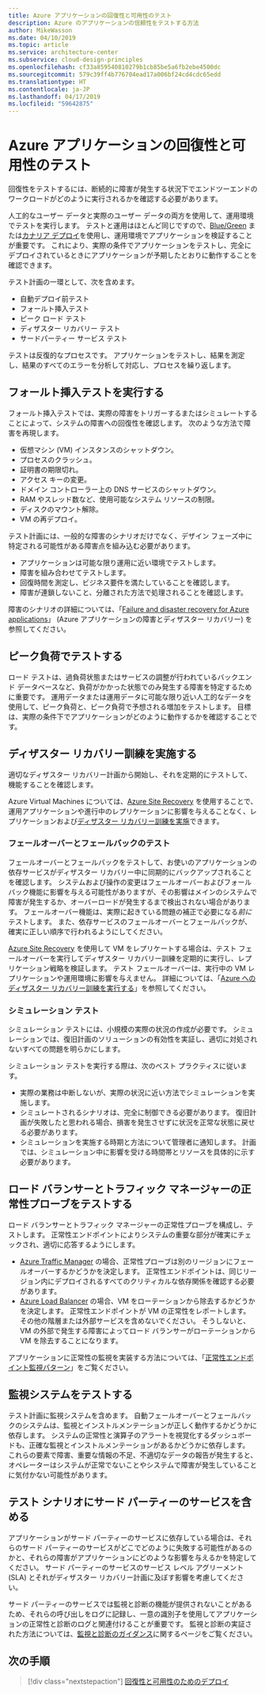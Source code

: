 ```yaml
---
title: Azure アプリケーションの回復性と可用性のテスト
description: Azure のアプリケーションの信頼性をテストする方法
author: MikeWasson
ms.date: 04/10/2019
ms.topic: article
ms.service: architecture-center
ms.subservice: cloud-design-principles
ms.openlocfilehash: cf33a859540810279b1cb85be5a6fb2ebe4500dc
ms.sourcegitcommit: 579c39ff4b776704ead17a006bf24cd4cdc65edd
ms.translationtype: HT
ms.contentlocale: ja-JP
ms.lasthandoff: 04/17/2019
ms.locfileid: "59642875"
---
```

# <a name="testing-azure-applications-for-resiliency-and-availability"></a>Azure アプリケーションの回復性と可用性のテスト

回復性をテストするには、断続的に障害が発生する状況下でエンドツーエンドのワークロードがどのように実行されるかを確認する必要があります。

人工的なユーザー データと実際のユーザー データの両方を使用して、運用環境でテストを実行します。 テストと運用はほとんど同じですので、[Blue/Green](https://martinfowler.com/bliki/BlueGreenDeployment.html) または[カナリア デプロイ](https://martinfowler.com/bliki/CanaryRelease.html)を使用し、運用環境でアプリケーションを検証することが重要です。 これにより、実際の条件でアプリケーションをテストし、完全にデプロイされているときにアプリケーションが予期したとおりに動作することを確認できます。

テスト計画の一環として、次を含めます。

- 自動デプロイ前テスト
- フォールト挿入テスト
- ピーク ロード テスト
- ディザスター リカバリー テスト
- サードパーティー サービス テスト

テストは反復的なプロセスです。 アプリケーションをテストし、結果を測定し、結果のすべてのエラーを分析して対応し、プロセスを繰り返します。

## <a name="perform-fault-injection-testing"></a>フォールト挿入テストを実行する

フォールト挿入テストでは、実際の障害をトリガーするまたはシミュレートすることによって、システムの障害への回復性を確認します。 次のような方法で障害を再現します。

- 仮想マシン (VM) インスタンスのシャットダウン。
- プロセスのクラッシュ。
- 証明書の期限切れ。
- アクセス キーの変更。
- ドメイン コントローラー上の DNS サービスのシャットダウン。
- RAM やスレッド数など、使用可能なシステム リソースの制限。
- ディスクのマウント解除。
- VM の再デプロイ。

テスト計画には、一般的な障害のシナリオだけでなく、デザイン フェーズ中に特定される可能性がある障害点を組み込む必要があります。

- アプリケーションは可能な限り運用に近い環境でテストします。
- 障害を組み合わせてテストします。
- 回復時間を測定し、ビジネス要件を満たしていることを確認します。
- 障害が連鎖しないこと、分離された方法で処理されることを確認します。

障害のシナリオの詳細については、「[Failure and disaster recovery for Azure applications](./disaster-recovery.md)」 (Azure アプリケーションの障害とディザスター リカバリー) を参照してください。

## <a name="test-under-peak-loads"></a>ピーク負荷でテストする

ロード テストは、過負荷状態またはサービスの調整が行われているバックエンド データベースなど、負荷がかかった状態でのみ発生する障害を特定するために重要です。 運用データまたは運用データに可能な限り近い人工的なデータを使用して、ピーク負荷と、ピーク負荷で予想される増加をテストします。 目標は、実際の条件下でアプリケーションがどのように動作するかを確認することです。

## <a name="conduct-disaster-recovery-drills"></a>ディザスター リカバリー訓練を実施する

適切なディザスター リカバリー計画から開始し、それを定期的にテストして、機能することを確認します。

Azure Virtual Machines については、[Azure Site Recovery](/azure/site-recovery/azure-to-azure-quickstart/) を使用することで、運用アプリケーションや進行中のレプリケーションに影響を与えることなく、レプリケーションおよび[ディザスター リカバリー訓練を実施](/azure/site-recovery/azure-to-azure-tutorial-dr-drill/)できます。

### <a name="failover-and-failback-testing"></a>フェールオーバーとフェールバックのテスト

フェールオーバーとフェールバックをテストして、お使いのアプリケーションの依存サービスがディザスター リカバリー中に同期的にバックアップされることを確認します。 システムおよび操作の変更はフェールオーバーおよびフォールバック機能に影響を与える可能性がありますが、その影響はメインのシステムで障害が発生するか、オーバーロードが発生するまで検出されない場合があります。 フェールオーバー機能は、実際に起きている問題の補正で必要になる*前に*テストします。 また、依存サービスのフェールオーバーとフェールバックが、確実に正しい順序で行われるようにしてください。

[Azure Site Recovery](/azure/site-recovery/) を使用して VM をレプリケートする場合は、テスト フェールオーバーを実行してディザスター リカバリー訓練を定期的に実行し、レプリケーション戦略を検証します。 テスト フェールオーバーは、実行中の VM レプリケーションや運用環境に影響を与えません。 詳細については、「[Azure へのディザスター リカバリー訓練を実行する](/azure/site-recovery/site-recovery-test-failover-to-azure)」を参照してください。

### <a name="simulation-testing"></a>シミュレーション テスト

シミュレーション テストには、小規模の実際の状況の作成が必要です。 シミュレーションでは、復旧計画のソリューションの有効性を実証し、適切に対処されないすべての問題を明らかにします。

シミュレーション テストを実行する際は、次のベスト プラクティスに従います。

- 実際の業務は中断しないが、実際の状況に近い方法でシミュレーションを実施します。
- シミュレートされるシナリオは、完全に制御できる必要があります。 復旧計画が失敗したと思われる場合、損害を発生させずに状況を正常な状態に戻せる必要があります。
- シミュレーションを実施する時期と方法について管理者に通知します。 計画では、シミュレーション中に影響を受ける時間帯とリソースを具体的に示す必要があります。

## <a name="test-health-probes-for-load-balancers-and-traffic-managers"></a>ロード バランサーとトラフィック マネージャーの正常性プローブをテストする

ロード バランサーとトラフィック マネージャーの正常性プローブを構成し、テストします。 正常性エンドポイントによりシステムの重要な部分が確実にチェックされ、適切に応答するようにします。

- [Azure Traffic Manager](/azure/traffic-manager/traffic-manager-overview/) の場合、正常性プローブは別のリージョンにフェールオーバーするかどうかを決定します。 正常性エンドポイントは、同じリージョン内にデプロイされるすべてのクリティカルな依存関係を確認する必要があります。
- [Azure Load Balancer](/azure/load-balancer/load-balancer-overview/) の場合、VM をローテーションから除去するかどうかを決定します。 正常性エンドポイントが VM の正常性をレポートします。 その他の階層または外部サービスを含めないでください。 そうしないと、VM の外部で発生する障害によってロード バランサーがローテーションから VM を除去することになります。

アプリケーションに正常性の監視を実装する方法については、「[正常性エンドポイント監視パターン](../patterns/health-endpoint-monitoring.md)」をご覧ください。

## <a name="test-monitoring-systems"></a>監視システムをテストする

テスト計画に監視システムを含めます。 自動フェールオーバーとフェールバックのシステムは、監視とインストルメンテーションが正しく動作するかどうかに依存します。 システムの正常性と演算子のアラートを視覚化するダッシュボードも、正確な監視とインストルメンテーションがあるかどうかに依存します。 これらの要素で障害、重要な情報の不足、不適切なデータの報告が発生すると、オペレーターはシステムが正常でないことやシステムで障害が発生していることに気付かない可能性があります。

## <a name="include-third-party-services-in-test-scenarios"></a>テスト シナリオにサード パーティーのサービスを含める

アプリケーションがサード パーティーのサービスに依存している場合は、それらのサード パーティーのサービスがどこでどのように失敗する可能性があるのかと、それらの障害がアプリケーションにどのような影響を与えるかを特定してください。 サード パーティーのサービスのサービス レベル アグリーメント (SLA) とそれがディザスター リカバリー計画に及ぼす影響を考慮してください。

サード パーティーのサービスでは監視と診断の機能が提供されないことがあるため、それらの呼び出しをログに記録し、一意の識別子を使用してアプリケーションの正常性と診断のログと関連付けることが重要です。 監視と診断の実証された方法については、[監視と診断のガイダンス](../best-practices/monitoring.md)に関するページをご覧ください。

## <a name="next-steps"></a>次の手順

> [!div class="nextstepaction"]
> [回復性と可用性のためのデプロイ](./deploy.md)

